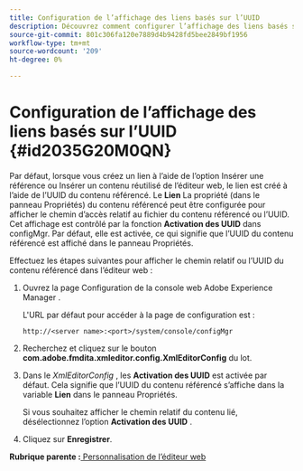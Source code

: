 ```yaml
---
title: Configuration de l’affichage des liens basés sur l’UUID
description: Découvrez comment configurer l’affichage des liens basés sur l’UUID
source-git-commit: 801c306fa120e7889d4b9428fd5bee2849bf1956
workflow-type: tm+mt
source-wordcount: '209'
ht-degree: 0%

---
```



# Configuration de l’affichage des liens basés sur l’UUID {#id2035G20M0QN}

Par défaut, lorsque vous créez un lien à l’aide de l’option Insérer une référence ou Insérer un contenu réutilisé de l’éditeur web, le lien est créé à l’aide de l’UUID du contenu référencé. Le **Lien** La propriété \(dans le panneau Propriétés\) du contenu référencé peut être configurée pour afficher le chemin d’accès relatif au fichier du contenu référencé ou l’UUID. Cet affichage est contrôlé par la fonction **Activation des UUID** dans configMgr. Par défaut, elle est activée, ce qui signifie que l’UUID du contenu référencé est affiché dans le panneau Propriétés.

Effectuez les étapes suivantes pour afficher le chemin relatif ou l’UUID du contenu référencé dans l’éditeur web :

1. Ouvrez la page Configuration de la console web Adobe Experience Manager .

   L&#39;URL par défaut pour accéder à la page de configuration est :

   ```http
   http://<server name>:<port>/system/console/configMgr
   ```

1. Recherchez et cliquez sur le bouton **com.adobe.fmdita.xmleditor.config.XmlEditorConfig** du lot.

1. Dans le *XmlEditorConfig* , les **Activation des UUID** est activée par défaut. Cela signifie que l’UUID du contenu référencé s’affiche dans la variable **Lien** dans le panneau Propriétés.

   Si vous souhaitez afficher le chemin relatif du contenu lié, désélectionnez l’option **Activation des UUID** .

1. Cliquez sur **Enregistrer**.


**Rubrique parente :**[ Personnalisation de l’éditeur web](conf-web-editor.md)

